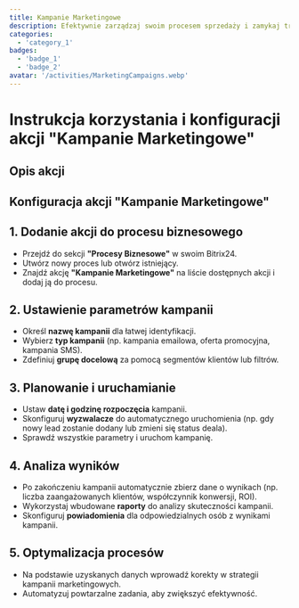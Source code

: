 ```yaml
---
title: Kampanie Marketingowe
description: Efektywnie zarządzaj swoim procesem sprzedaży i zamykaj transakcje szybciej.
categories: 
  - 'category_1'
badges: 
  - 'badge_1'
  - 'badge_2'
avatar: '/activities/MarketingCampaigns.webp'
---
```

# Instrukcja korzystania i konfiguracji akcji "Kampanie Marketingowe"

## Opis akcji

## **Konfiguracja akcji "Kampanie Marketingowe"**

## 1. Dodanie akcji do procesu biznesowego
- Przejdź do sekcji **"Procesy Biznesowe"** w swoim Bitrix24.
- Utwórz nowy proces lub otwórz istniejący.
- Znajdź akcję **"Kampanie Marketingowe"** na liście dostępnych akcji i dodaj ją do procesu.

## 2. Ustawienie parametrów kampanii
- Określ **nazwę kampanii** dla łatwej identyfikacji.
- Wybierz **typ kampanii** (np. kampania emailowa, oferta promocyjna, kampania SMS).
- Zdefiniuj **grupę docelową** za pomocą segmentów klientów lub filtrów.

## 3. Planowanie i uruchamianie
- Ustaw **datę i godzinę rozpoczęcia** kampanii.
- Skonfiguruj **wyzwalacze** do automatycznego uruchomienia (np. gdy nowy lead zostanie dodany lub zmieni się status deala).
- Sprawdź wszystkie parametry i uruchom kampanię.

## 4. Analiza wyników
- Po zakończeniu kampanii automatycznie zbierz dane o wynikach (np. liczba zaangażowanych klientów, współczynnik konwersji, ROI).
- Wykorzystaj wbudowane **raporty** do analizy skuteczności kampanii.
- Skonfiguruj **powiadomienia** dla odpowiedzialnych osób z wynikami kampanii.

## 5. Optymalizacja procesów
- Na podstawie uzyskanych danych wprowadź korekty w strategii kampanii marketingowych.
- Automatyzuj powtarzalne zadania, aby zwiększyć efektywność.